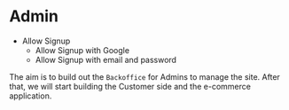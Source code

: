 # Admin
- Allow Signup
	- Allow Signup with Google
	- Allow Signup with email and password

The aim is to build out the `Backoffice` for Admins to manage the site. After that, we will start building the Customer side and the e-commerce application.